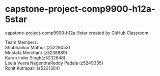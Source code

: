# capstone-project-comp9900-h12a-5star
capstone-project-comp9900-h12a-5star created by GitHub Classroom

Team Members:<br />
Shubhankar Mathur (z5229053) <br />
Mustafa Merchant (z5238889) <br />
Karan Inder Singh(z5232648) <br />
Leela Veera NagendraReddy Padala (z5249335) <br />
Rohit Kutrapalli (z5231304) <br />

